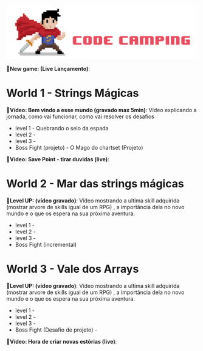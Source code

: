 ![x](resources/logo.png)


📼**New game: (Live Lançamento)**: 

# World 1 - Strings Mágicas

📼**Vídeo: Bem vindo a esse mundo (gravado max 5min)**: 
Vídeo explicando a jornada, como vai funcionar, como vai resolver os desafios

- level 1 - Quebrando o selo da espada 
- level 2 - 
- level 3 - 
- Boss Fight (projeto) - O Mago do chartset  (Projeto)
  
📼**Vídeo: Save Point - tirar duvidas (live)**:

# World 2 - Mar das strings mágicas

📼**Level UP: (vídeo gravado)**: 
Vídeo mostrando a ultima skill adquirida (mostrar arvore de skills igual de um RPG) , a importância dela no novo mundo e o que os espera na sua próxima aventura. 

- level 1 - 
- level 2 -
- level 3 - 
- Boss Fight (incremental)

# World 3 - Vale dos Arrays

📼**Level UP: (vídeo gravado)**: 
Vídeo mostrando a ultima skill adquirida (mostrar arvore de skills igual de um RPG) , a importância dela no novo mundo e o que os espera na sua próxima aventura.

- level 1 - 
- level 2 - 
- level 3 - 
- Boss Fight (Desafio de projeto) - 

📼**Vídeo: Hora de criar novas estórias (live)**: 